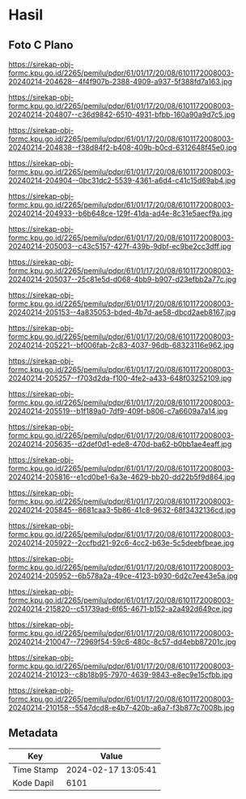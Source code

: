 # Hasil

## Foto C Plano

https://sirekap-obj-formc.kpu.go.id/2265/pemilu/pdpr/61/01/17/20/08/6101172008003-20240214-204628--4f4f907b-2388-4909-a937-5f388fd7a163.jpg

https://sirekap-obj-formc.kpu.go.id/2265/pemilu/pdpr/61/01/17/20/08/6101172008003-20240214-204807--c36d9842-6510-4931-bfbb-160a90a9d7c5.jpg

https://sirekap-obj-formc.kpu.go.id/2265/pemilu/pdpr/61/01/17/20/08/6101172008003-20240214-204838--f38d84f2-b408-409b-b0cd-6312648f45e0.jpg

https://sirekap-obj-formc.kpu.go.id/2265/pemilu/pdpr/61/01/17/20/08/6101172008003-20240214-204904--0bc31dc2-5539-4361-a6d4-c41c15d69ab4.jpg

https://sirekap-obj-formc.kpu.go.id/2265/pemilu/pdpr/61/01/17/20/08/6101172008003-20240214-204933--b6b648ce-129f-41da-ad4e-8c31e5aecf9a.jpg

https://sirekap-obj-formc.kpu.go.id/2265/pemilu/pdpr/61/01/17/20/08/6101172008003-20240214-205003--c43c5157-427f-439b-9dbf-ec9be2cc3dff.jpg

https://sirekap-obj-formc.kpu.go.id/2265/pemilu/pdpr/61/01/17/20/08/6101172008003-20240214-205037--25c81e5d-d068-4bb9-b907-d23efbb2a77c.jpg

https://sirekap-obj-formc.kpu.go.id/2265/pemilu/pdpr/61/01/17/20/08/6101172008003-20240214-205153--4a835053-bded-4b7d-ae58-dbcd2aeb8167.jpg

https://sirekap-obj-formc.kpu.go.id/2265/pemilu/pdpr/61/01/17/20/08/6101172008003-20240214-205221--bf006fab-2c83-4037-96db-68323116e962.jpg

https://sirekap-obj-formc.kpu.go.id/2265/pemilu/pdpr/61/01/17/20/08/6101172008003-20240214-205257--f703d2da-f100-4fe2-a433-648f03252109.jpg

https://sirekap-obj-formc.kpu.go.id/2265/pemilu/pdpr/61/01/17/20/08/6101172008003-20240214-205519--b1f189a0-7df9-409f-b806-c7a6609a7a14.jpg

https://sirekap-obj-formc.kpu.go.id/2265/pemilu/pdpr/61/01/17/20/08/6101172008003-20240214-205635--d2def0d1-ede8-470d-ba62-b0bb1ae4eaff.jpg

https://sirekap-obj-formc.kpu.go.id/2265/pemilu/pdpr/61/01/17/20/08/6101172008003-20240214-205816--e1cd0be1-6a3e-4629-bb20-dd22b5f9d864.jpg

https://sirekap-obj-formc.kpu.go.id/2265/pemilu/pdpr/61/01/17/20/08/6101172008003-20240214-205845--8681caa3-5b86-41c8-9632-68f3432136cd.jpg

https://sirekap-obj-formc.kpu.go.id/2265/pemilu/pdpr/61/01/17/20/08/6101172008003-20240214-205922--2ccfbd21-92c6-4cc2-b63e-5c5deebfbeae.jpg

https://sirekap-obj-formc.kpu.go.id/2265/pemilu/pdpr/61/01/17/20/08/6101172008003-20240214-205952--6b578a2a-49ce-4123-b930-6d2c7ee43e5a.jpg

https://sirekap-obj-formc.kpu.go.id/2265/pemilu/pdpr/61/01/17/20/08/6101172008003-20240214-215820--c51739ad-6f65-4671-b152-a2a492d649ce.jpg

https://sirekap-obj-formc.kpu.go.id/2265/pemilu/pdpr/61/01/17/20/08/6101172008003-20240214-210047--72969f54-59c6-480c-8c57-dd4ebb87201c.jpg

https://sirekap-obj-formc.kpu.go.id/2265/pemilu/pdpr/61/01/17/20/08/6101172008003-20240214-210123--c8b18b95-7970-4639-9843-e8ec9e15cfbb.jpg

https://sirekap-obj-formc.kpu.go.id/2265/pemilu/pdpr/61/01/17/20/08/6101172008003-20240214-210158--5547dcd8-e4b7-420b-a6a7-f3b877c7008b.jpg


## Metadata

| Key        | Value               |
| ---------- | ------------------- |
| Time Stamp | 2024-02-17 13:05:41 |
| Kode Dapil | 6101                |



